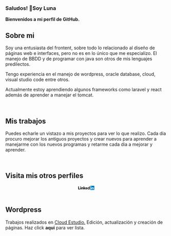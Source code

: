 ### Saludos! 👋Soy Luna

<!--
**LunaGR/LunaGR** is a ✨ _special_ ✨ repository because its `README.md` (this file) appears on your GitHub profile.
-->

<b>Bienvenidos a mi perfil de GitHub.</b>

<h2> Sobre mi </h2>
<p>
  Soy una entusiasta del frontent, sobre todo lo relacionado al diseño de páginas web e interfaces, pero no es en lo único que me especializo.
  El manejo de BBDD y de programar con java son otros de mis lenguajes predilectos.

  Tengo experiencia en el manejo de wordpress, oracle database, cloud, visual studio code entre otros.

  Actualmente estoy aprendiendo algunos frameworks como laravel y react además de aprender a manejar el tomcat.
  
</p> </br>

<h2> Mis trabajos </h2>
<p>
   Puedes echarle un vistazo a mis proyectos para ver lo que realizo. Cada dia procuro mejorar los antiguos proyectos y crear nuevos para
  aprender a manejarme con los nuevos programas y retarme cada dia a mejorar y aprender.

</p></br>


  <h2> Visita mis otros perfiles </h2> 

<a href="https://www.linkedin.com/in/luna-gallardo-rendon/" title="mi perfil linkedin">
  <center>
  <img src="linkedin-logo-3.png"
       width="10%"
       height="10%">
  </center>
</a></br>

<h2> Wordpress </h2>
<p> Trabajos realizados en <a href= "https://www.cloudestudio.es/" title="cloud estudio">Cloud Estudio.</a> Edición, actualización y creación de páginas.
  Haz click <b>aqui</b> para ver lista.

  

